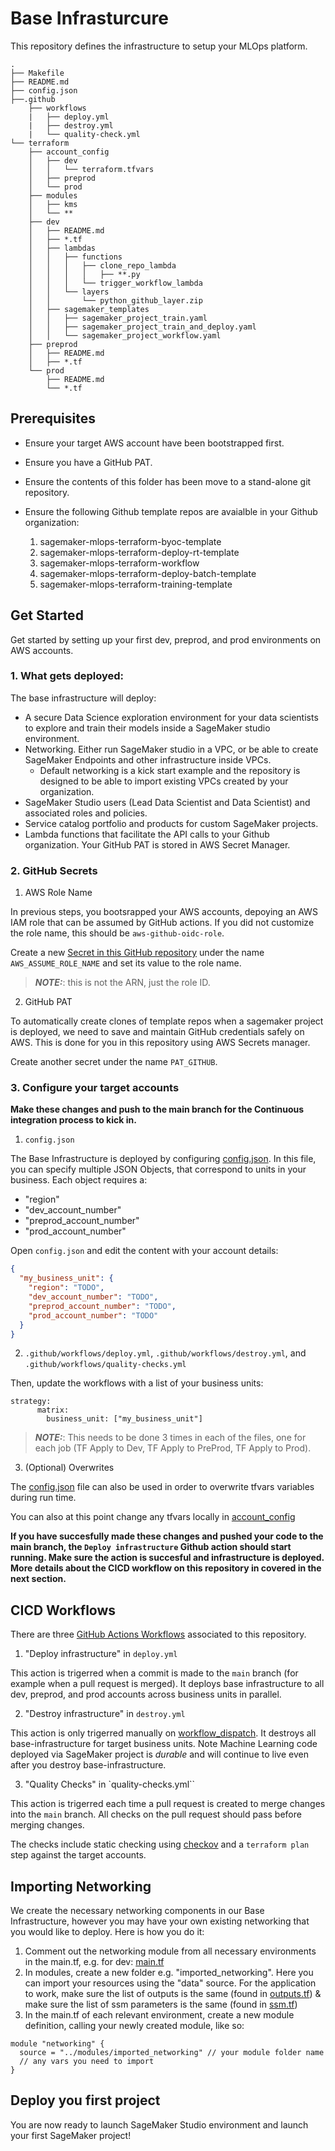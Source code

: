 # Base Infrasturcure 

This repository defines the infrastructure to setup your MLOps platform. 

```
.
├── Makefile
├── README.md
├── config.json
├──.github
    ├── workflows
    |   ├── deploy.yml
    |   ├── destroy.yml
    |   └── quality-check.yml
└── terraform
    ├── account_config
    │   ├── dev
    │   │   └── terraform.tfvars
    │   ├── preprod
    │   └── prod
    ├── modules
    │   ├── kms
    │   └── **
    ├── dev
    │   ├── README.md
    │   ├── *.tf
    │   ├── lambdas
    │   │   ├── functions
    │   │   │   ├── clone_repo_lambda
    │   │   │   │   ├── **.py
    │   │   │   └── trigger_workflow_lambda
    │   │   └── layers
    │   │       └── python_github_layer.zip
    │   ├── sagemaker_templates
    │   │   ├── sagemaker_project_train.yaml
    │   │   ├── sagemaker_project_train_and_deploy.yaml
    │   │   └── sagemaker_project_workflow.yaml
    ├── preprod
    │   ├── README.md
    │   ├── *.tf
    └── prod
        ├── README.md
        └── *.tf
```

## Prerequisites

- Ensure your target AWS account have been bootstrapped first.

- Ensure you have a GitHub PAT.

- Ensure the contents of this folder has been move to a stand-alone git repository.

- Ensure the following Github template repos are avaialble in your Github organization:
  1. sagemaker-mlops-terraform-byoc-template
  2. sagemaker-mlops-terraform-deploy-rt-template
  3. sagemaker-mlops-terraform-workflow
  4. sagemaker-mlops-terraform-deploy-batch-template 
  5. sagemaker-mlops-terraform-training-template

## Get Started

Get started by setting up your first dev, preprod, and prod environments on AWS accounts. 

### 1. What gets deployed:

The base infrastructure will deploy:
- A secure Data Science exploration environment for your data scientists to explore and train their models inside a SageMaker studio environment.
- Networking. Either run SageMaker studio in a VPC, or be able to create SageMaker Endpoints and other infrastructure inside VPCs.
  - Default networking is a kick start example and the repository is designed to be able to import existing VPCs created by your organization.
- SageMaker Studio users (Lead Data Scientist and Data Scientist) and associated roles and policies.
- Service catalog portfolio and products for custom SageMaker projects.
- Lambda functions that facilitate the API calls to your Github organization. Your GitHub PAT is stored in AWS Secret Manager.

### 2. GitHub Secrets

1. AWS Role Name

In previous steps, you bootsrapped your AWS accounts, depoying an AWS IAM role that can be assumed by GitHub actions. If you did not customize the role name, this should be `aws-github-oidc-role`.

Create a new [Secret in this GitHub repository](https://docs.github.com/en/actions/security-guides/using-secrets-in-github-actions) under the name `AWS_ASSUME_ROLE_NAME` and set its value to the role name.

> **_NOTE:_**: this is not the ARN, just the role ID.

2. GitHub PAT

To automatically create clones of template repos when a sagemaker project is deployed, we need to save and maintain GitHub credentials safely on AWS. This is done for you in this repository using AWS Secrets manager. 

Create another secret under the name `PAT_GITHUB`.

### 3. Configure your target accounts

**Make these changes and push to the main branch for the Continuous integration process to kick in.**

1. `config.json`

The Base Infrastructure is deployed by configuring [config.json](config.json). In this file, you can specify multiple JSON Objects, that correspond to units in your business. Each object requires a:

- "region"
- "dev_account_number"
- "preprod_account_number"
- "prod_account_number"

Open `config.json` and edit the content with your account details:

```json
{
  "my_business_unit": {
    "region": "TODO",
    "dev_account_number": "TODO",
    "preprod_account_number": "TODO",
    "prod_account_number": "TODO"
  }
}
```
2. `.github/workflows/deploy.yml`, `.github/workflows/destroy.yml`, and `.github/workflows/quality-checks.yml`

Then, update the workflows with a list of your business units:

```
strategy:
      matrix:
        business_unit: ["my_business_unit"] 
```

> **_NOTE:_**: This needs to be done 3 times in each of the files, one for each job (TF Apply to Dev, TF Apply to PreProd, TF Apply to Prod).

3. (Optional) Overwrites

The [config.json](config.json) file can also be used in order to overwrite tfvars variables during run time. 

You can also at this point change any tfvars locally in [account_config](terraform/account_config) 

**If you have succesfully made these changes and pushed your code to the main branch, the `Deploy infrastructure` Github action should start running. Make sure the action is succesful and infrastructure is deployed. More details about the CICD workflow on this repository in covered in the next section.**

## CICD Workflows

There are three [GitHub Actions Workflows](https://docs.github.com/en/actions/quickstart) associated to this repository.

1. "Deploy infrastructure" in `deploy.yml`

This action is trigerred when a commit is made to the `main` branch (for example when a pull request is merged). It deploys base infrastructure to all dev, preprod, and prod accounts across business units in parallel.

2. "Destroy infrastructure" in `destroy.yml`

This action is only trigerred manually on [workflow_dispatch](https://docs.github.com/en/actions/using-workflows/events-that-trigger-workflows). It destroys all base-infrastructure for target business units. Note Machine Learning code deployed via SageMaker project is _durable_ and will continue to live even after you destroy base-infrastructure. 

3. "Quality Checks" in `quality-checks.yml``

This action is trigerred each time a pull request is created to merge changes into the `main` branch. All checks on the pull request should pass before merging changes.

The checks include static checking using [checkov](https://github.com/bridgecrewio/checkov) and a `terraform plan` step against the target accounts.

## Importing Networking
We create the necessary networking components in our Base Infrastructure, however you may have your own existing networking that you would like to deploy. Here is how you do it: 
1. Comment out the networking module from all necessary environments in the main.tf, e.g. for dev: [main.tf](terraform/dev/main.tf)
2. In modules, create a new folder e.g. "imported_networking". Here you can import your resources using the "data" source. For the application to work, make sure the list of outputs is the same (found in [outputs.tf](terraform/modules/networking/outputs.tf)) & make sure the list of ssm parameters is the same (found in [ssm.tf](terraform/modules/networking/ssm.tf))
3. In the main.tf of each relevant environment, create a new module definition, calling your newly created module, like so:
```
module "networking" {
  source = "../modules/imported_networking" // your module folder name
  // any vars you need to import
} 
```
## Deploy you first project

You are now ready to launch SageMaker Studio environment and launch your first SageMaker project! 
